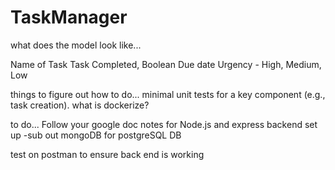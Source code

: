 # TaskManager

what does the model look like...

Name of Task
Task
Completed, Boolean
Due date
Urgency - High, Medium, Low

things to figure out how to do...
minimal unit tests for a key component (e.g., task creation).
what is dockerize?

to do...
Follow your google doc notes for Node.js and express backend set up
-sub out mongoDB for postgreSQL DB

test on postman to ensure back end is working
